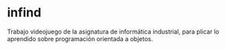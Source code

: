 # infind
Trabajo videojuego de la asignatura de informática industrial, para plicar lo aprendido sobre programación orientada a objetos.
